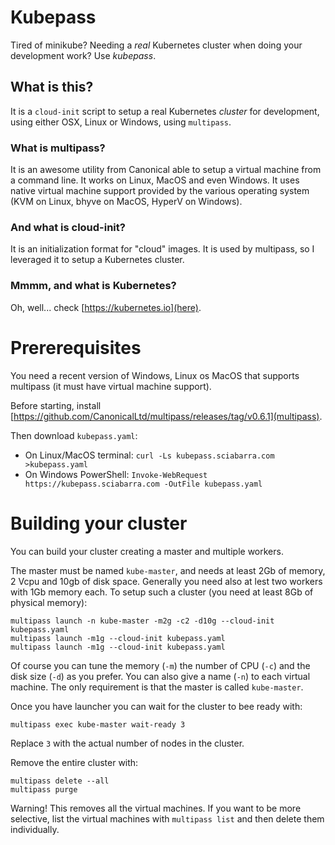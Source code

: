 # Kubepass

Tired of minikube? Needing a _real_ Kubernetes cluster when doing your development work? Use *kubepass*. 

## What is this?

It is a `cloud-init` script to setup a real Kubernetes *cluster* for development, using either OSX, Linux or Windows, using `multipass`.

### What is multipass?

It is an awesome utility from Canonical able to setup a virtual machine from a command line. It works on Linux, MacOS and even Windows. It uses native virtual machine support provided by the various operating system (KVM on Linux, bhyve on MacOS, HyperV on Windows).

### And what is cloud-init?

It is an initialization format for "cloud" images. It is used by multipass, so I leveraged it to setup a Kubernetes cluster.

### Mmmm, and what is Kubernetes?

Oh, well... check [https://kubernetes.io](here). 

# Prererequisites

You need a recent version of Windows, Linux os MacOS that supports multipass (it must have virtual machine support).

Before starting, install [https://github.com/CanonicalLtd/multipass/releases/tag/v0.6.1](multipass). 

Then download `kubepass.yaml`:

- On Linux/MacOS terminal: `curl -Ls kubepass.sciabarra.com >kubepass.yaml`
- On Windows PowerShell: `Invoke-WebRequest https://kubepass.sciabarra.com -OutFile kubepass.yaml`

# Building your cluster

You can build your cluster creating a master and multiple workers. 

The master must be named `kube-master`, and needs at least 2Gb of memory, 2 Vcpu and 10gb of disk space. Generally you need also at lest two workers with 1Gb memory each. To setup such a cluster (you need at least 8Gb of physical memory):

```
multipass launch -n kube-master -m2g -c2 -d10g --cloud-init kubepass.yaml
multipass launch -m1g --cloud-init kubepass.yaml
multipass launch -m1g --cloud-init kubepass.yaml
```

Of course you can tune the memory (`-m`) the number of CPU (`-c`) and the disk size (`-d`) as you prefer. You can also give a name (`-n`) to each virtual machine. The only requirement is that the master is called `kube-master`.

Once you have launcher you can wait for the cluster to bee ready with:

```
multipass exec kube-master wait-ready 3
```

Replace `3` with the actual number of nodes in the cluster.

Remove the entire cluster with:

```
multipass delete --all
multipass purge
```

Warning! This removes all the virtual machines.
If you want to be more selective, list the virtual machines with `multipass list` and then delete them individually.


